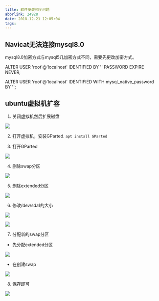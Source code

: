 ```yaml
---
title: 软件安装相关问题
abbrlink: 24928
date: 2018-12-21 12:05:04
tags:
---
```


## Navicat无法连接mysql8.0

mysql8.0加密方式与mysql5几加密方式不同，需要先更改加密方式。


ALTER USER 'root'@'localhost' IDENTIFIED BY '' PASSWORD EXPIRE NEVER;

ALTER USER 'root'@'localhost' IDENTIFIED WITH mysql_native_password BY '';

## ubuntu虚拟机扩容

1. 关闭虚拟机然后扩展磁盘

![](/assets/install_software/TIM截图20190104100614.png)

2. 打开虚拟机，安装GParted. `apt install GParted`

3. 打开GParted

![](/assets/install_software/TIM截图20190104100422.png)

4. 删除swap分区

![](/assets/install_software/TIM截图20190104101758.png)

5. 删除extended分区

![](/assets/install_software/TIM截图20190104101853.png)

6. 修改/dev/sda1的大小

![](/assets/install_software/TIM截图20190104101921.png)

![](/assets/install_software/TIM截图20190104102007.png)

7. 分配新的swap分区
* 先分配extended分区

![](/assets/install_software/TIM截图20190104102058.png)

* 在创建swap

![](/assets/install_software/TIM截图20190104102147.png)

8. 保存即可

![](/assets/install_software/TIM截图20190104102211.png)
